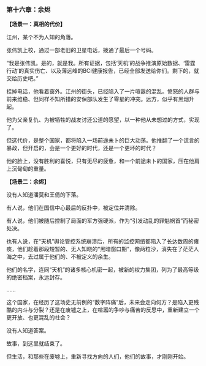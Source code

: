 ### **第十六章：余烬**

**【场景一：真相的代价】**

江州，某个不为人知的角落。

张伟凯上校，通过一部老旧的卫星电话，拨通了最后一个号码。

“我是张伟凯。是的，就是我。所有证据，包括‘天机’的战争推演原始数据、‘雷霆行动’的真实伤亡、以及薄远峰的BCI健康报告，已经全部发送给你们。剩下的，就交给历史吧。”

挂掉电话，他看着窗外。江州的街头，已经陷入了一片喧嚣的混乱。愤怒的人群与前来维稳、但同样不知所措的安保部队发生了零星的冲突。远方，似乎有黑烟升起。

他为父亲复仇、为被牺牲的战友讨还公道的愿望，以一种他从未想过的方式，实现了。

但这代价，是整个国家，都将陷入一场前途未卜的巨大动荡。他推翻了一个谎言的暴政，但开启的，会是一个更好的时代，还是一个更坏的时代？

他的脸上，没有胜利的喜悦，只有无尽的疲惫，和一个前途未卜的国家，压在他肩上沉甸甸的重量。

**【场景二：余烬】**

没有人知道潘莫和王倩的下落。

有人说，他们在国信中心最后的反扑中，被定位并清除。

有人说，他们被随后控制了局面的军方强硬派，作为“引发动乱的罪魁祸首”而秘密处决。

也有人说，在“天机”舆论管控系统崩溃后，所有的监控网络都陷入了长达数周的瘫痪，他们趁着那段短暂的、无人知晓的“黑暗窗口期”，像两粒沙，消失在了茫茫人海之中，去过属于他们的、不被定义的余生。

他们的名字，连同“天机”的诸多核心机密一起，被新的权力集团，列为了最高等级的绝密档案，永远封存。

……

这个国家，在经历了这场史无前例的“数字阵痛”后，未来会走向何方？是陷入更残酷的内斗与分裂？还是在废墟之上，在喧嚣的争吵与痛苦的反思中，重新建立一个更开放、也更混乱的社会？

没有人知道答案。

故事，到这里就结束了。

但生活，和那些在废墟上，重新寻找方向的人们，他们的故事，才刚刚开始。